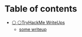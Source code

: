 # Table of contents

* [⚪ ⚪TryHackMe WriteUps](README.md)
  * [some writeup](tryhackme-writeups/some-writeup.md)
